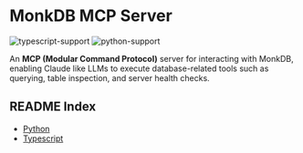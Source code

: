 # MonkDB MCP Server

![typescript-support](https://img.shields.io/badge/TypeScript-Supported-blue?logo=typescript)
![python-support](https://img.shields.io/badge/Python-Supported-blueviolet?logo=python)

An **MCP (Modular Command Protocol)** server for interacting with MonkDB, enabling Claude like LLMs to execute database-related tools such as querying, table inspection, and server health checks.

## README Index

- [Python](./mcp_monkdb/README.md)
- [Typescript](./typescript/README.md)
